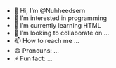 - 👋 Hi, I’m @Nuhheedsern
- 👀 I’m interested in programming
- 🌱 I’m currently learning HTML
- 💞️ I’m looking to collaborate on ...
- 📫 How to reach me ...
- 😄 Pronouns: ...
- ⚡ Fun fact: ...

<!---
Nuhheedsern/Nuhheedsern is a ✨ special ✨ repository because its `README.md` (this file) appears on your GitHub profile.
You can click the Preview link to take a look at your changes.
--->
